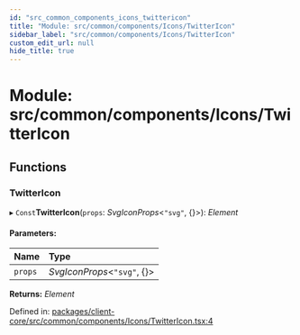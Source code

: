 ```yaml
---
id: "src_common_components_icons_twittericon"
title: "Module: src/common/components/Icons/TwitterIcon"
sidebar_label: "src/common/components/Icons/TwitterIcon"
custom_edit_url: null
hide_title: true
---
```


# Module: src/common/components/Icons/TwitterIcon

## Functions

### TwitterIcon

▸ `Const`**TwitterIcon**(`props`: *SvgIconProps*<``"svg"``, {}\>): *Element*

#### Parameters:

| Name | Type |
| :------ | :------ |
| `props` | *SvgIconProps*<``"svg"``, {}\> |

**Returns:** *Element*

Defined in: [packages/client-core/src/common/components/Icons/TwitterIcon.tsx:4](https://github.com/xr3ngine/xr3ngine/blob/7e8e151f1/packages/client-core/src/common/components/Icons/TwitterIcon.tsx#L4)
